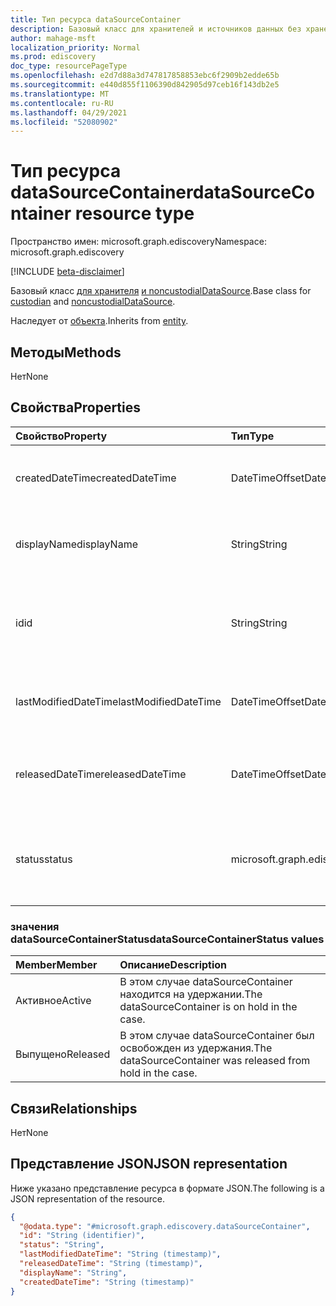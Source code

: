 ```yaml
---
title: Тип ресурса dataSourceContainer
description: Базовый класс для хранителей и источников данных без хранения.
author: mahage-msft
localization_priority: Normal
ms.prod: ediscovery
doc_type: resourcePageType
ms.openlocfilehash: e2d7d88a3d747817858853ebc6f2909b2edde65b
ms.sourcegitcommit: e440d855f1106390d842905d97ceb16f143db2e5
ms.translationtype: MT
ms.contentlocale: ru-RU
ms.lasthandoff: 04/29/2021
ms.locfileid: "52080902"
---
```

# <a name="datasourcecontainer-resource-type"></a><span data-ttu-id="f2de9-103">Тип ресурса dataSourceContainer</span><span class="sxs-lookup"><span data-stu-id="f2de9-103">dataSourceContainer resource type</span></span>

<span data-ttu-id="f2de9-104">Пространство имен: microsoft.graph.ediscovery</span><span class="sxs-lookup"><span data-stu-id="f2de9-104">Namespace: microsoft.graph.ediscovery</span></span>

[!INCLUDE [beta-disclaimer](../../includes/beta-disclaimer.md)]

<span data-ttu-id="f2de9-105">Базовый класс [для хранителя](../resources/ediscovery-custodian.md) [и noncustodialDataSource](../resources/ediscovery-noncustodialdatasource.md).</span><span class="sxs-lookup"><span data-stu-id="f2de9-105">Base class for [custodian](../resources/ediscovery-custodian.md) and [noncustodialDataSource](../resources/ediscovery-noncustodialdatasource.md).</span></span>

<span data-ttu-id="f2de9-106">Наследует от [объекта](../resources/entity.md).</span><span class="sxs-lookup"><span data-stu-id="f2de9-106">Inherits from [entity](../resources/entity.md).</span></span>

## <a name="methods"></a><span data-ttu-id="f2de9-107">Методы</span><span class="sxs-lookup"><span data-stu-id="f2de9-107">Methods</span></span>

<span data-ttu-id="f2de9-108">Нет</span><span class="sxs-lookup"><span data-stu-id="f2de9-108">None</span></span>

## <a name="properties"></a><span data-ttu-id="f2de9-109">Свойства</span><span class="sxs-lookup"><span data-stu-id="f2de9-109">Properties</span></span>

|<span data-ttu-id="f2de9-110">Свойство</span><span class="sxs-lookup"><span data-stu-id="f2de9-110">Property</span></span>|<span data-ttu-id="f2de9-111">Тип</span><span class="sxs-lookup"><span data-stu-id="f2de9-111">Type</span></span>|<span data-ttu-id="f2de9-112">Описание</span><span class="sxs-lookup"><span data-stu-id="f2de9-112">Description</span></span>|
|:---|:---|:---|
|<span data-ttu-id="f2de9-113">createdDateTime</span><span class="sxs-lookup"><span data-stu-id="f2de9-113">createdDateTime</span></span>|<span data-ttu-id="f2de9-114">DateTimeOffset</span><span class="sxs-lookup"><span data-stu-id="f2de9-114">DateTimeOffset</span></span>|<span data-ttu-id="f2de9-115">Создана дата и время создания объекта dataSourceContainer.</span><span class="sxs-lookup"><span data-stu-id="f2de9-115">Created date and time of the dataSourceContainer entity.</span></span>|
|<span data-ttu-id="f2de9-116">displayName</span><span class="sxs-lookup"><span data-stu-id="f2de9-116">displayName</span></span>|<span data-ttu-id="f2de9-117">String</span><span class="sxs-lookup"><span data-stu-id="f2de9-117">String</span></span>|<span data-ttu-id="f2de9-118">Отображение имени объекта dataSourceContainer.</span><span class="sxs-lookup"><span data-stu-id="f2de9-118">Display name of the dataSourceContainer entity.</span></span>|
|<span data-ttu-id="f2de9-119">id</span><span class="sxs-lookup"><span data-stu-id="f2de9-119">id</span></span>|<span data-ttu-id="f2de9-120">String</span><span class="sxs-lookup"><span data-stu-id="f2de9-120">String</span></span>|<span data-ttu-id="f2de9-121">Уникальный идентификатор dataSourceContainer.</span><span class="sxs-lookup"><span data-stu-id="f2de9-121">Unique identifier of the dataSourceContainer.</span></span> <span data-ttu-id="f2de9-122">Унаследованный от [сущности](../resources/entity.md)</span><span class="sxs-lookup"><span data-stu-id="f2de9-122">Inherited from [entity](../resources/entity.md)</span></span>|
|<span data-ttu-id="f2de9-123">lastModifiedDateTime</span><span class="sxs-lookup"><span data-stu-id="f2de9-123">lastModifiedDateTime</span></span>|<span data-ttu-id="f2de9-124">DateTimeOffset</span><span class="sxs-lookup"><span data-stu-id="f2de9-124">DateTimeOffset</span></span>|<span data-ttu-id="f2de9-125">Последняя измененная дата и время dataSourceContainer.</span><span class="sxs-lookup"><span data-stu-id="f2de9-125">Last modified date and time of the dataSourceContainer.</span></span>|
|<span data-ttu-id="f2de9-126">releasedDateTime</span><span class="sxs-lookup"><span data-stu-id="f2de9-126">releasedDateTime</span></span>|<span data-ttu-id="f2de9-127">DateTimeOffset</span><span class="sxs-lookup"><span data-stu-id="f2de9-127">DateTimeOffset</span></span>|<span data-ttu-id="f2de9-128">Дата и время освобождения dataSourceContainer из дела.</span><span class="sxs-lookup"><span data-stu-id="f2de9-128">Date and time that the dataSourceContainer was released from the case.</span></span>|
|<span data-ttu-id="f2de9-129">status</span><span class="sxs-lookup"><span data-stu-id="f2de9-129">status</span></span>|<span data-ttu-id="f2de9-130">microsoft.graph.ediscovery.dataSourceContainerStatus</span><span class="sxs-lookup"><span data-stu-id="f2de9-130">microsoft.graph.ediscovery.dataSourceContainerStatus</span></span>|<span data-ttu-id="f2de9-131">Последнее состояние dataSourceContainer.</span><span class="sxs-lookup"><span data-stu-id="f2de9-131">Latest status of the dataSourceContainer.</span></span> <span data-ttu-id="f2de9-132">Возможные значения: `Active`, `Released`.</span><span class="sxs-lookup"><span data-stu-id="f2de9-132">Possible values are: `Active`, `Released`.</span></span>|

### <a name="datasourcecontainerstatus-values"></a><span data-ttu-id="f2de9-133">значения dataSourceContainerStatus</span><span class="sxs-lookup"><span data-stu-id="f2de9-133">dataSourceContainerStatus values</span></span>

|<span data-ttu-id="f2de9-134">Member</span><span class="sxs-lookup"><span data-stu-id="f2de9-134">Member</span></span>|<span data-ttu-id="f2de9-135">Описание</span><span class="sxs-lookup"><span data-stu-id="f2de9-135">Description</span></span>|
|:---|:---|
|<span data-ttu-id="f2de9-136">Активное</span><span class="sxs-lookup"><span data-stu-id="f2de9-136">Active</span></span>|<span data-ttu-id="f2de9-137">В этом случае dataSourceContainer находится на удержании.</span><span class="sxs-lookup"><span data-stu-id="f2de9-137">The dataSourceContainer is on hold in the case.</span></span>|
|<span data-ttu-id="f2de9-138">Выпущено</span><span class="sxs-lookup"><span data-stu-id="f2de9-138">Released</span></span>|<span data-ttu-id="f2de9-139">В этом случае dataSourceContainer был освобожден из удержания.</span><span class="sxs-lookup"><span data-stu-id="f2de9-139">The dataSourceContainer was released from hold in the case.</span></span>|

## <a name="relationships"></a><span data-ttu-id="f2de9-140">Связи</span><span class="sxs-lookup"><span data-stu-id="f2de9-140">Relationships</span></span>

<span data-ttu-id="f2de9-141">Нет</span><span class="sxs-lookup"><span data-stu-id="f2de9-141">None</span></span>

## <a name="json-representation"></a><span data-ttu-id="f2de9-142">Представление JSON</span><span class="sxs-lookup"><span data-stu-id="f2de9-142">JSON representation</span></span>

<span data-ttu-id="f2de9-143">Ниже указано представление ресурса в формате JSON.</span><span class="sxs-lookup"><span data-stu-id="f2de9-143">The following is a JSON representation of the resource.</span></span>
<!-- {
  "blockType": "resource",
  "keyProperty": "id",
  "@odata.type": "microsoft.graph.ediscovery.dataSourceContainer",
  "baseType": "microsoft.graph.entity",
  "openType": false
}
-->

``` json
{
  "@odata.type": "#microsoft.graph.ediscovery.dataSourceContainer",
  "id": "String (identifier)",
  "status": "String",
  "lastModifiedDateTime": "String (timestamp)",
  "releasedDateTime": "String (timestamp)",
  "displayName": "String",
  "createdDateTime": "String (timestamp)"
}
```
